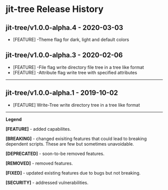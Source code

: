 # jit-tree Release History

## jit-tree/v1.0.0-alpha.4 - 2020-03-03

- [FEATURE] -Theme flag for dark, light and default colors

## jit-tree/v1.0.0-alpha.3 - 2020-02-06

- [FEATURE] -File flag write directory file tree in a tree like format
- [FEATURE] -Attribute flag write tree with specified attributes

---
## jit-tree/v1.0.0-alpha.1 - 2019-10-02

- [FEATURE] Write-Tree write directory tree in a tree like format

---
**Legend**

**[FEATURE]** - added capabilites.

**[BREAKING]** - changed exisiting features that could lead to breaking dependent scripts. These are few but sometimes unavoidable.

**[DEPRECATED]** - soon-to-be removed features.

**[REMOVED]** - removed features.

**[FIXED]** - updated existing features due to bugs but not breaking.

**[SECURITY]** - addressed vulnerabilities.
